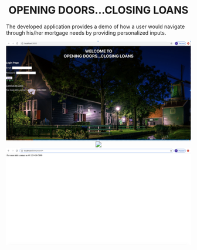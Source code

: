 <h1 align="center"> OPENING DOORS...CLOSING LOANS </h1>
<p> The developed application provides a demo of how a user would navigate through his/her mortgage needs by providing personalized inputs.</p>
<p align="center">
  <img src="https://github.com/Himani95/react-boilerplate/blob/master/app/output/final%20look.png">
  <img src="https://github.com/Himani95/react-boilerplate/blob/master/app/output/Details_Page(FeaturePage).png">
  <img src="https://github.com/Himani95/react-boilerplate/blob/master/app/output/Express%20Server%20(Backend).png">
</p>

